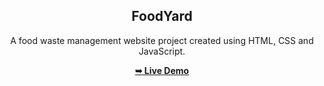 <h2 align="center">FoodYard</h2>
<div align="center">
<p>A food waste management website project created using HTML, CSS and JavaScript.</p>
<a href=https://vn2706.github.io/Refeed/"" target="_blank"><strong>➥ Live Demo</strong></a>
</div> <br/><br/>
